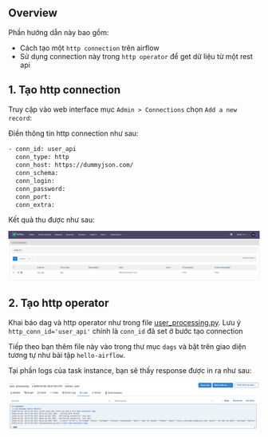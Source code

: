 ## Overview

Phần hướng dẫn này bao gồm:

- Cách tạo một `http connection` trên airflow
- Sử dụng connection này trong `http operator` để get dữ liệu từ một rest api

## 1. Tạo http connection

Truy cập vào web interface mục `Admin > Connections` chọn `Add a new record`:

Điền thông tin http connection như sau:

```
- conn_id: user_api
  conn_type: http
  conn_host: https://dummyjson.com/
  conn_schema:
  conn_login:
  conn_password:
  conn_port:
  conn_extra:
```

Kết quả thu được như sau:

![](img/http-connection.png)

## 2. Tạo http operator

Khai báo dag và http operator như trong file [user_processing.py](user_processing.py). Lưu ý ` http_conn_id='user_api'`
chính là `conn_id` đã set ở bước tạo connection

Tiếp theo bạn thêm file này vào trong thư mục `dags` và bật trên giao diện tương tự như bài tập `hello-airflow`.

Tại phần logs của task instance, bạn sẽ thấy response được in ra như sau:

![](img/http-response.png)